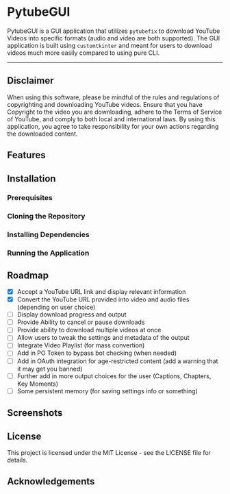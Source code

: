 # PytubeGUI

PytubeGUI is a GUI application that utilizes `pytubefix` to download YouTube Videos into specific formats (audio and video are both supported). The GUI application is built using `customtkinter` and meant for users to download videos much more easily compared to using pure CLI.

---

## Disclaimer
When using this software, please be mindful of the rules and regulations of copyrighting and downloading YouTube videos. Ensure that you have Copyright to the video you are downloading, adhere to the Terms of Service of YouTube, and comply to both local and international laws. By using this application, you agree to take responsibility for your own actions regarding the downloaded content.

## Features

## Installation

### Prerequisites

### Cloning the Repository

### Installing Dependencies

### Running the Application

## Roadmap
- [X] Accept a YouTube URL link and display relevant information
- [X] Convert the YouTube URL provided into video and audio files (depending on user choice)
- [ ] Display download progress and output
- [ ] Provide Ability to cancel or pause downloads
- [ ] Provide ability to download multiple videos at once
- [ ] Allow users to tweak the settings and metadata of the output
- [ ] Integrate Video Playlist (for mass convertion)
- [ ] Add in PO Token to bypass bot checking (when needed)
- [ ] Add in OAuth integration for age-restricted content (add a warning that it may get you banned)
- [ ] Further add in more output choices for the user (Captions, Chapters, Key Moments)
- [ ] Some persistent memory (for saving settings info or something)

## Screenshots

## License
This project is licensed under the MIT License - see the LICENSE file for details.

## Acknowledgements


